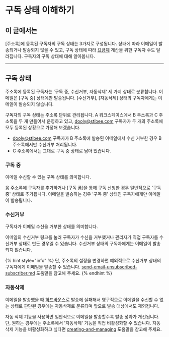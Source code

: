 # 구독 상태 이해하기

## 이 글에서는

\[주소록]에 등록된 구독자의 구독 상태는 3가지로 구성됩니다. 상태에 따라 이메일이 발송되거나 발송되지 않을 수 있고, 구독 상태에 따라 [요금제](../../pricing/understanding/type.md) 계산을 위한 구독자 수도 달라집니다. 구독자의 구독 상태에 대해 알아봅니다.

***

## 구독 상태 <a href="#status" id="status"></a>

주소록에 등록된 구독자는 '구독 중, 수신거부, 자동삭제' 세 가지 상태로 분류합니다. 이메일은 \[구독 중] 상태에만 발송됩니다. \[수신거부], \[자동삭제] 상태의 구독자에게는 이메일이 발송되지 않습니다.

구독자의 구독 상태는 주소록 단위로 관리됩니다. A 워크스페이스에서 B 주소록과 C 주소록을 두 개 만들어서 운영하고 있고, dooly@stibee.com 구독자가 두 개의 주소록에 모두 등록된 상황으로 가정해 보겠습니다.

* dooly@stibee.com 구독자가 B 주소록에 발송된 이메일에서 수신 거부한 경우 B 주소록에서만 수신거부 처리됩니다.
* C 주소록에서는 그대로 구독 중 상태로 남아 있습니다.



### 구독 중 <a href="#subscribe" id="subscribe"></a>

이메일 수신할 수 있는 구독 상태를 의미합니다.&#x20;

음 주소록에 구독자를 추가하거나 \[구독 폼]을 통해 구독 신청한 경우 일반적으로 '구독 중' 상태로 추가됩니다. 이메일을 발송하는 경우 '구독 중' 상태인 구독자에게만 이메일이 발송됩니다.



### 수신거부 <a href="#unsubscribe" id="unsubscribe"></a>

구독자가 이메일 수신을 거부한 상태를 의미합니다.

이메일의 수신거부 링크를 눌러 구독자가 수신을 거부했거나 관리자가 직접 구독자를 수신거부 상태로 만든 경우일 수 있습니다. 수신거부 상태의 구독자에게는 이메일이 발송되지 않습니다.&#x20;

{% hint style="info" %}
단, 주소록의 설정을 변경하면 예외적으로 수신거부 상태의 구독자에게 이메일을 발송할 수 있습니다. [send-email-unsubscribed-subscriber.md](../../email/send/send-email-unsubscribed-subscriber.md "mention") 도움말을 참고해 주세요.
{% endhint %}



### 자동삭제 <a href="#auto-deleted" id="auto-deleted"></a>

이메일을 발송했을 때 [하드바운스](../../email/analytics/email-detailed-statistics.md#hard-bounce)로 발송에 실패해서 영구적으로 이메일을 수신할 수 없는 상태로 판단된 경우에는 자동삭제로 분류되며 앞으로 발송 대상에서도 제외됩니다.

자동 삭제 기능을 사용하면 일반적으로 이메일을 발송할수록 발송 성과가 개선됩니다. 단, 원하는 경우에는 주소록에서 '자동삭제' 기능을 직접 비활성화할 수 있습니다. 자동삭제 기능을 비활성화하고 싶다면 [creating-and-managing](../creating-and-managing/ "mention") 도움말을 참고해 주세요.
